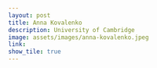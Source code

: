 ```yaml
---
layout: post
title: Anna Kovalenko
description: University of Cambridge
image: assets/images/anna-kovalenko.jpeg
link: 
show_tile: true
---
```


